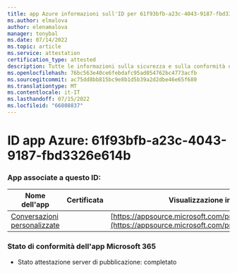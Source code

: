 ```yaml
---
title: app Azure informazioni sull'ID per 61f93bfb-a23c-4043-9187-fbd3326e614b
ms.author: elmalova
author: elenamalova
manager: tonybal
ms.date: 07/14/2022
ms.topic: article
ms.service: attestation
certification_type: attested
description: Tutte le informazioni sulla sicurezza e sulla conformità disponibili per 61f93bfb-a23c-4043-9187-fbd3326e614b.
ms.openlocfilehash: 76bc563e40ce6febdafc95ad054762bc4773acfb
ms.sourcegitcommit: ac75dd8bb815bc9e8b1d5b39a2d2dbe46e65f680
ms.translationtype: MT
ms.contentlocale: it-IT
ms.lasthandoff: 07/15/2022
ms.locfileid: "66808837"
---
```

# <a name="azure-app-id-61f93bfb-a23c-4043-9187-fbd3326e614b"></a>ID app Azure: 61f93bfb-a23c-4043-9187-fbd3326e614b


### <a name="apps-associated-with-this-id"></a>App associate a questo ID:
| **Nome dell'app** | **Certificata** | **Visualizzazione in AppSource** |
|--------------|---------------|-----------------------|
| [Conversazioni personalizzate](../forward/WA200004309.md) |  | [https://appsource.microsoft.com/product/office/WA200004309](https://appsource.microsoft.com/product/office/WA200004309) |

### <a name="microsoft-365-app-compliance-status"></a>Stato di conformità dell'app Microsoft 365
- Stato attestazione server di pubblicazione: completato
